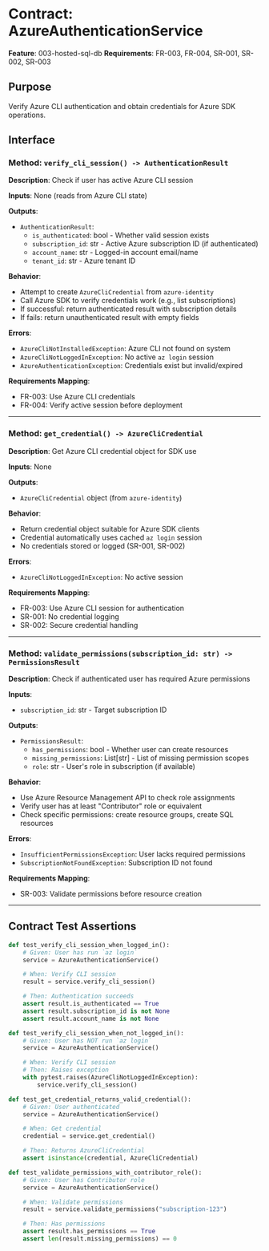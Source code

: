 # Contract: AzureAuthenticationService

**Feature**: 003-hosted-sql-db
**Requirements**: FR-003, FR-004, SR-001, SR-002, SR-003

## Purpose

Verify Azure CLI authentication and obtain credentials for Azure SDK operations.

## Interface

### Method: `verify_cli_session() -> AuthenticationResult`

**Description**: Check if user has active Azure CLI session

**Inputs**: None (reads from Azure CLI state)

**Outputs**:
- `AuthenticationResult`:
  - `is_authenticated`: bool - Whether valid session exists
  - `subscription_id`: str - Active Azure subscription ID (if authenticated)
  - `account_name`: str - Logged-in account email/name
  - `tenant_id`: str - Azure tenant ID

**Behavior**:
- Attempt to create `AzureCliCredential` from `azure-identity`
- Call Azure SDK to verify credentials work (e.g., list subscriptions)
- If successful: return authenticated result with subscription details
- If fails: return unauthenticated result with empty fields

**Errors**:
- `AzureCliNotInstalledException`: Azure CLI not found on system
- `AzureCliNotLoggedInException`: No active `az login` session
- `AzureAuthenticationException`: Credentials exist but invalid/expired

**Requirements Mapping**:
- FR-003: Use Azure CLI credentials
- FR-004: Verify active session before deployment

---

### Method: `get_credential() -> AzureCliCredential`

**Description**: Get Azure CLI credential object for SDK use

**Inputs**: None

**Outputs**:
- `AzureCliCredential` object (from `azure-identity`)

**Behavior**:
- Return credential object suitable for Azure SDK clients
- Credential automatically uses cached `az login` session
- No credentials stored or logged (SR-001, SR-002)

**Errors**:
- `AzureCliNotLoggedInException`: No active session

**Requirements Mapping**:
- FR-003: Use Azure CLI session for authentication
- SR-001: No credential logging
- SR-002: Secure credential handling

---

### Method: `validate_permissions(subscription_id: str) -> PermissionsResult`

**Description**: Check if authenticated user has required Azure permissions

**Inputs**:
- `subscription_id`: str - Target subscription ID

**Outputs**:
- `PermissionsResult`:
  - `has_permissions`: bool - Whether user can create resources
  - `missing_permissions`: List[str] - List of missing permission scopes
  - `role`: str - User's role in subscription (if available)

**Behavior**:
- Use Azure Resource Management API to check role assignments
- Verify user has at least "Contributor" role or equivalent
- Check specific permissions: create resource groups, create SQL resources

**Errors**:
- `InsufficientPermissionsException`: User lacks required permissions
- `SubscriptionNotFoundException`: Subscription ID not found

**Requirements Mapping**:
- SR-003: Validate permissions before resource creation

---

## Contract Test Assertions

```python
def test_verify_cli_session_when_logged_in():
    # Given: User has run `az login`
    service = AzureAuthenticationService()

    # When: Verify CLI session
    result = service.verify_cli_session()

    # Then: Authentication succeeds
    assert result.is_authenticated == True
    assert result.subscription_id is not None
    assert result.account_name is not None

def test_verify_cli_session_when_not_logged_in():
    # Given: User has NOT run `az login`
    service = AzureAuthenticationService()

    # When: Verify CLI session
    # Then: Raises exception
    with pytest.raises(AzureCliNotLoggedInException):
        service.verify_cli_session()

def test_get_credential_returns_valid_credential():
    # Given: User authenticated
    service = AzureAuthenticationService()

    # When: Get credential
    credential = service.get_credential()

    # Then: Returns AzureCliCredential
    assert isinstance(credential, AzureCliCredential)

def test_validate_permissions_with_contributor_role():
    # Given: User has Contributor role
    service = AzureAuthenticationService()

    # When: Validate permissions
    result = service.validate_permissions("subscription-123")

    # Then: Has permissions
    assert result.has_permissions == True
    assert len(result.missing_permissions) == 0
```
